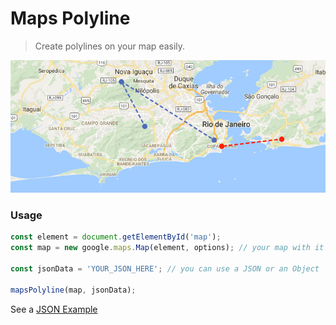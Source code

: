 # Maps Polyline

> Create polylines on your map easily.

![My map](https://raw.githubusercontent.com/alisonmonteiro/maps-polyline/master/images/map.png)

### Usage

```javascript
const element = document.getElementById('map');
const map = new google.maps.Map(element, options); // your map with it's config

const jsonData = 'YOUR_JSON_HERE'; // you can use a JSON or an Object

mapsPolyline(map, jsonData);
```

See a [JSON Example](https://github.com/alisonmonteiro/maps-polyline/blob/master/maps-example.json)
